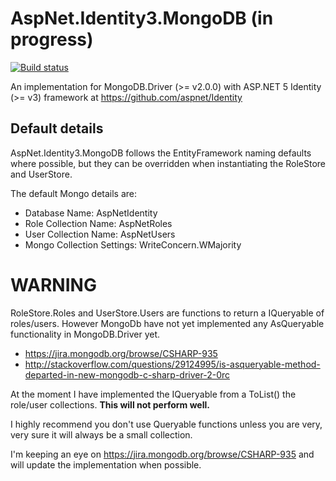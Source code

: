# AspNet.Identity3.MongoDB (in progress)

[![Build status](https://ci.appveyor.com/api/projects/status/yopbw2mrf8ppqfkp/branch/master?svg=true)](https://ci.appveyor.com/project/saan800/aspnet-identity3-mongodb/branch/master)

An implementation for MongoDB.Driver (>= v2.0.0) with ASP.NET 5 Identity (>= v3) framework at <https://github.com/aspnet/Identity>


## Default details
AspNet.Identity3.MongoDB follows the EntityFramework naming defaults where possible, but they can be overridden 
when instantiating the RoleStore and UserStore.

The default Mongo details are:

* Database Name: AspNetIdentity
* Role Collection Name: AspNetRoles
* User Collection Name: AspNetUsers
* Mongo Collection Settings: WriteConcern.WMajority


# WARNING
RoleStore.Roles and UserStore.Users are functions to return a IQueryable of roles/users.
However MongoDb have not yet implemented any AsQueryable functionality in MongoDB.Driver yet.
- <https://jira.mongodb.org/browse/CSHARP-935>
- <http://stackoverflow.com/questions/29124995/is-asqueryable-method-departed-in-new-mongodb-c-sharp-driver-2-0rc>

At the moment I have implemented the IQueryable from a ToList() the role/user collections.
**This will not perform well.**

I highly recommend you don't use Queryable functions unless you are very, very sure it will always be a small collection.

I'm keeping an eye on <https://jira.mongodb.org/browse/CSHARP-935> and will update the implementation when possible.
